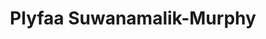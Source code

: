---
title: "Plyfaa Suwanamalik-Murphy"
presenter_id: plyfaa_suwanamalik-murphy
layout: member_all_publications
---